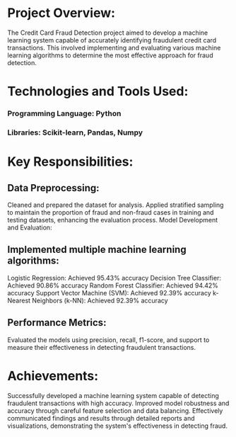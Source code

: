 # Project Overview:
The Credit Card Fraud Detection project aimed to develop a machine learning system capable of accurately identifying fraudulent credit card transactions. This involved implementing and evaluating various machine learning algorithms to determine the most effective approach for fraud detection.

# Technologies and Tools Used:

### Programming Language: Python
### Libraries: Scikit-learn, Pandas, Numpy
# Key Responsibilities:

## Data Preprocessing:

Cleaned and prepared the dataset for analysis.
Applied stratified sampling to maintain the proportion of fraud and non-fraud cases in training and testing datasets, enhancing the evaluation process.
Model Development and Evaluation:

## Implemented multiple machine learning algorithms:
Logistic Regression: Achieved 95.43% accuracy
Decision Tree Classifier: Achieved 90.86% accuracy
Random Forest Classifier: Achieved 94.42% accuracy
Support Vector Machine (SVM): Achieved 92.39% accuracy
k-Nearest Neighbors (k-NN): Achieved 92.39% accuracy

## Performance Metrics:

Evaluated the models using precision, recall, f1-score, and support to measure their effectiveness in detecting fraudulent transactions.

# Achievements:

Successfully developed a machine learning system capable of detecting fraudulent transactions with high accuracy.
Improved model robustness and accuracy through careful feature selection and data balancing.
Effectively communicated findings and results through detailed reports and visualizations, demonstrating the system's effectiveness in detecting fraud.
